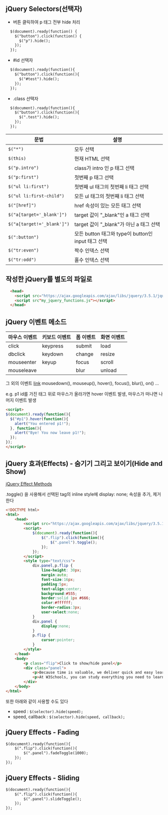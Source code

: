 jQuery Selectors(선택자)
---
- 버튼 클릭하여 p 태그 전부 hide 처리
```html
  $(document).ready(function() {
    $("button").click(function() {
      $("p").hide();
    });
  });
```

- &#35;id 선택자
```html
  $(document).ready(function(){
    $("button").click(function(){
      $("#test").hide();
    });
  });
```

- .class 선택자
```html
  $(document).ready(function(){
    $("button").click(function(){
      $(".test").hide();
    });
  });
```

문법 | 설명
-----|-----
`$("*")` | 모두 선택
`$(this)` | 현재 HTML 선택
`$("p.intro")` | class가 intro 인 p 태그 선택
`$("p:first")` | 첫번째 p 태그 선택
`$("ul li:first")` | 첫번째 ul 태그의 첫번째 li 태그 선택
`$("ul li:first-child")` | 모든 ul 태그의 첫번째 li 태그 선택
`$("[href]")` | href 속성이 있는 모든 태그 선택
`$("a[target='_blank']")` | target 값이 "_blank"인  a 태그 선택
`$("a[target!='_blank']")` | target 값이 "_blank"가 아닌 a 태그 선택
`$(":button")` | 모든 button 태그와 type이 button인 input 태그 선택
`$("tr:even")` | 짝수 인덱스 선택
`$("tr:odd")` | 홀수 인덱스 선택

작성한 jQuery를 별도의 파일로
---
```html
  <head>
    <script src="https://ajax.googleapis.com/ajax/libs/jquery/3.5.1/jquery.min.js"></script>
    <script src"my_jquery_functions.js"></script>
  </head>
```

jQuery 이벤트 메소드
---
마우스 이벤트 | 키보드 이벤트 | 폼 이벤트 | 화면 이벤트
-----|-----|-----|-----
click | keypress | submit | load
dbclick | keydown | change | resize
mouseenter | keyup | focus | scroll
mouseleave |  | blur | unload

그 외의 이벤트 [link](https://www.w3schools.com/jquery/jquery_ref_events.asp "link")
mousedown(), mouseup(), hover(), focus(), blur(), on() ...

e.g. p1 id를 가진 태그 위로 마우스가 올라가면 hover 이벤트 발생, 마우스가 떠나면 나머지 이벤트 발생
```html
<script>
$(document).ready(function(){
  $("#p1").hover(function(){
    alert("You entered p1!");
  }, function(){
    alert("Bye! You now leave p1!");
  }); 
});
</script>
```

jQuery 효과(Effects) - 숨기기 그리고 보이기(Hide and Show)
---
[jQuery Effect Methods](https://www.w3schools.com/jquery/jquery_ref_effects.asp)

.toggle() 을 사용해서 선택된 tag의 inline style에 display: none; 속성을 추가, 제거한다

```html
<!DOCTYPE html>
<html>
	<head>
		<script src="https://ajax.googleapis.com/ajax/libs/jquery/3.5.1/jquery.min.js"></script>
		<script>
			$(document).ready(function(){
				$(".flip").click(function(){
					$(".panel").toggle();
				});
			});
		</script>
		<style type="text/css"> 
			div.panel,p.flip {
				line-height: 30px;
				margin:auto;
				font-size:16px;
				padding:5px;
				text-align:center;
				background:#555;
				border:solid 1px #666;
				color:#ffffff;
				border-radius:3px;
				user-select:none;
			}
			div.panel {
				display:none;
			}
			p.flip {
				cursor:pointer;
			}
		</style>
	</head>
	<body>
		<p class="flip">Click to show/hide panel</p>
		<div class="panel">
			<p>Because time is valuable, we deliver quick and easy learning.</p>
			<p>At W3Schools, you can study everything you need to learn, in an accessible and handy format.</p>
		</div>
	</body>
</html>
```

또한 아래와 같이 사용할 수도 있다
- speed : `$(selector).hide(speed);`
- speed, callback : `$(selector).hide(speed, callback);`

jQuery Effects - Fading
---
```html
$(document).ready(function(){
	$(".flip").click(function(){
		$(".panel").fadeToggle(1000);
	});
});
```

jQuery Effects - Sliding
---
```html
$(document).ready(function(){
	$(".flip").click(function(){
		$(".panel").slideToggle();
	});
});
```
